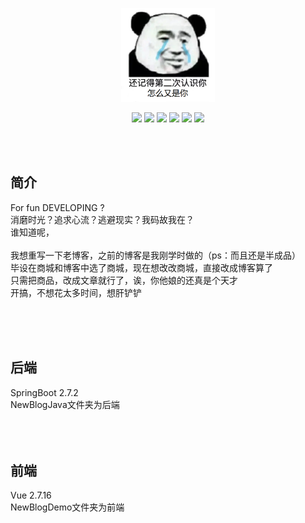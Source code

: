 <p align="center">
	<a href="https://yjzblog.top/" target="_blank">
		<img src="BlogIco.png" alt="Yjzlog logo" style="width: 150px; height: 150px">
	</a>
</p>
<p align="center">
	<img src="https://img.shields.io/badge/JDK-17-orange">
	<img src="https://img.shields.io/badge/SpringBoot-2.7.2-brightgreen">
	<img src="https://img.shields.io/badge/Element-UI-blue">
	<img src="https://img.shields.io/badge/Vant-2-orange">
	<img src="https://img.shields.io/badge/Vue-2.7.16-brightgreen">
	<img src="https://img.shields.io/badge/license-MIT-blue">
</p>

<br><br>
## 简介

For fun DEVELOPING ?
<br>
消磨时光？追求心流？逃避现实？我码故我在？<br>
谁知道呢，<br><br>
我想重写一下老博客，之前的博客是我刚学时做的（ps：而且还是半成品）<br>
毕设在商城和博客中选了商城，现在想改改商城，直接改成博客算了<br>
只需把商品，改成文章就行了，诶，你他娘的还真是个天才<br>
开搞，不想花太多时间，想肝铲铲<br>

<br><br><br>
## 后端

SpringBoot 2.7.2 
<br>
NewBlogJava文件夹为后端
<br>
<br><br><br>

## 前端

Vue 2.7.16
<br>
NewBlogDemo文件夹为前端
<br>
<br><br><br>

